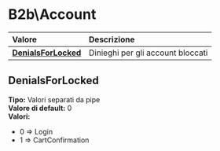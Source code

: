 # B2b\Account

| Valore | Descrizione |
| :--- | :--- |
| [**DenialsForLocked**](b2baccount.md#denialsforlocked) | Dinieghi per gli account bloccati |

## DenialsForLocked

**Tipo:** Valori separati da pipe  
**Valore di default:** 0  
**Valori:**

* 0 =&gt; Login
* 1 =&gt; CartConfirmation
